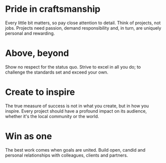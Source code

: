 # Pride in craftsmanship
Every little bit matters, so pay close attention to detail. Think of projects, not jobs. Projects need passion, demand responsibility and, in turn, are uniquely personal and rewarding.

# Above, beyond
Show no respect for the status quo. Strive to excel in all you do; to challenge the standards set and exceed your own.

# Create to inspire
The true measure of success is not in what you create, but in how you inspire. Every project should have a profound impact on its audience, whether it's the local community or the world.

# Win as one
The best work comes when goals are united. Build open, candid and personal relationships with colleagues, clients and partners.